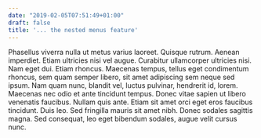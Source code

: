 ```yaml
---
date: "2019-02-05T07:51:49+01:00"
draft: false
title: '... the nested menus feature'
---
```


Phasellus viverra nulla ut metus varius laoreet. Quisque rutrum.
Aenean imperdiet. Etiam ultricies nisi vel augue. Curabitur
ullamcorper ultricies nisi. Nam eget dui. Etiam rhoncus. Maecenas
tempus, tellus eget condimentum rhoncus, sem quam semper libero, sit
amet adipiscing sem neque sed ipsum. Nam quam nunc, blandit vel,
luctus pulvinar, hendrerit id, lorem. Maecenas nec odio et ante
tincidunt tempus. Donec vitae sapien ut libero venenatis faucibus.
Nullam quis ante. Etiam sit amet orci eget eros faucibus tincidunt.
Duis leo. Sed fringilla mauris sit amet nibh. Donec sodales sagittis
magna. Sed consequat, leo eget bibendum sodales, augue velit cursus
nunc.
